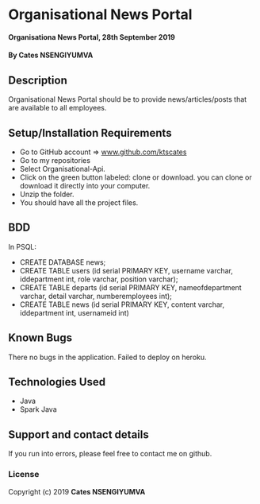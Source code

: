# Organisational News Portal
#### Organisationa News Portal, 28th September 2019
#### By **Cates NSENGIYUMVA**
## Description
Organisational News Portal should be to provide news/articles/posts that are available to all employees.
## Setup/Installation Requirements
* Go to GitHub account => www.github.com/ktscates
* Go to my repositories
* Select Organisational-Api.
* Click on the green button labeled: clone or download. you can clone or download it directly into your computer.
* Unzip the folder.
* You should have all the project files.
## BDD
In PSQL:
* CREATE DATABASE news;
* CREATE TABLE users (id serial PRIMARY KEY, username varchar, iddepartment int, role varchar, position varchar);
* CREATE TABLE departs (id serial PRIMARY KEY, nameofdepartment varchar, detail varchar, numberemployees int);
* CREATE TABLE news (id serial PRIMARY KEY, content varchar, iddepartment int, usernameid int)
## Known Bugs
There no bugs in the application.
Failed to deploy on heroku.
## Technologies Used
* Java
* Spark Java
## Support and contact details
If you run into errors, please feel free to contact me on github.
### License
Copyright (c) 2019 **Cates NSENGIYUMVA**